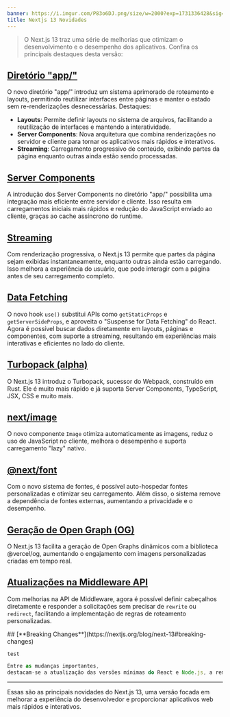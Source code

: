 ```yaml
---
banner: https://i.imgur.com/P83o6DJ.png/size/w=2000?exp=1731336428&sig=V5Z7LonHE2gpVsbsDcfCy6fBKGNlKv84hP4V6uVEWXg
title: Nextjs 13 Novidades
---
```

> O Next.js 13 traz uma série de melhorias que otimizam o desenvolvimento e o desempenho dos aplicativos. Confira os principais destaques desta versão:

## [**Diretório "app/"**](https://nextjs.org/blog/next-13#app-directory-beta)

O novo diretório "app/" introduz um sistema aprimorado de roteamento e layouts, permitindo reutilizar interfaces entre páginas e manter o estado sem re-renderizações desnecessárias. Destaques:

- **Layouts**: Permite definir layouts no sistema de arquivos, facilitando a reutilização de interfaces e mantendo a interatividade.
- **Server Components**: Nova arquitetura que combina renderizações no servidor e cliente para tornar os aplicativos mais rápidos e interativos.
- **Streaming**: Carregamento progressivo de conteúdo, exibindo partes da página enquanto outras ainda estão sendo processadas.

## [**Server Components**](https://nextjs.org/blog/next-13#server-components)

A introdução dos Server Components no diretório "app/" possibilita uma integração mais eficiente entre servidor e cliente. Isso resulta em carregamentos iniciais mais rápidos e redução do JavaScript enviado ao cliente, graças ao cache assíncrono do runtime.

## [**Streaming**](https://nextjs.org/blog/next-13#streaming)

Com renderização progressiva, o Next.js 13 permite que partes da página sejam exibidas instantaneamente, enquanto outras ainda estão carregando. Isso melhora a experiência do usuário, que pode interagir com a página antes de seu carregamento completo.

## [**Data Fetching**](https://nextjs.org/blog/next-13#data-fetching)

O novo hook `use()` substitui APIs como `getStaticProps` e `getServerSideProps`, e aproveita o "Suspense for Data Fetching" do React. Agora é possível buscar dados diretamente em layouts, páginas e componentes, com suporte a streaming, resultando em experiências mais interativas e eficientes no lado do cliente.

## [**Turbopack (alpha)**](https://nextjs.org/blog/next-13#introducing-turbopack-alpha)

O Next.js 13 introduz o Turbopack, sucessor do Webpack, construído em Rust. Ele é muito mais rápido e já suporta Server Components, TypeScript, JSX, CSS e muito mais.

## [**next/image**](https://nextjs.org/blog/next-13#nextimage)

O novo componente `Image` otimiza automaticamente as imagens, reduz o uso de JavaScript no cliente, melhora o desempenho e suporta carregamento "lazy" nativo.

## [**@next/font**](https://nextjs.org/blog/next-13#nextfont)

Com o novo sistema de fontes, é possível auto-hospedar fontes personalizadas e otimizar seu carregamento. Além disso, o sistema remove a dependência de fontes externas, aumentando a privacidade e o desempenho.

## [**Geração de Open Graph (OG)**](https://nextjs.org/blog/next-13#og-image-generation)

O Next.js 13 facilita a geração de Open Graphs dinâmicos com a biblioteca @vercel/og, aumentando o engajamento com imagens personalizadas criadas em tempo real.

## [**Atualizações na Middleware API**](https://nextjs.org/blog/next-13#middleware-api-updates)

Com melhorias na API de Middleware, agora é possível definir cabeçalhos diretamente e responder a solicitações sem precisar de `rewrite` ou `redirect`, facilitando a implementação de regras de roteamento personalizadas.

<p>
## [**Breaking Changes**](https://nextjs.org/blog/next-13#breaking-changes)

`test`

```js
Entre as mudanças importantes, 
destacam-se a atualização das versões mínimas do React e Node.js, a remoção de funcionalidades obsoletas e a definição de novos navegadores suportados.

```

---
</section>
Essas são as principais novidades do Next.js 13, uma versão focada em melhorar a experiência do desenvolvedor e proporcionar aplicativos web mais rápidos e interativos.